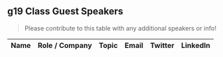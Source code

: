 ## g19 Class Guest Speakers

> Please contribute to this table with any additional speakers or info!

| Name            | Role / Company                     | Topic                                            | Email                         | Twitter                                               | LinkedIn                                                              |
| --------------- | ---------------------------------- | ------------------------------------------------ | ----------------------------- | ----------------------------------------------------- | --------------------------------------------------------------------- |